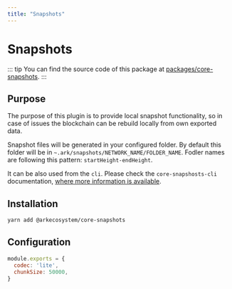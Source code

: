 ```yaml
---
title: "Snapshots"
---
```


# Snapshots

::: tip
You can find the source code of this package at [packages/core-snapshots](https://github.com/ArkEcosystem/core/tree/master/packages/core-snapshots).
:::

## Purpose

The purpose of this plugin is to provide local snapshot functionality, so in case of issues the blockchain can be rebuild locally from own exported data.

Snapshot files will be generated in your configured folder. By default this folder will be in `~.ark/snapshots/NETWORK_NAME/FOLDER_NAME`.
Fodler names are following this pattern: `startHeight-endHeight`.

It can be also used from the `cli`. Please check the `core-snapshosts-cli` documentation, [where more information is available](https://github.com/ArkEcosystem/core/blob/master/packages/core-snapshots-cli/README.md).

## Installation

```bash
yarn add @arkecosystem/core-snapshots
```

## Configuration

```js
module.exports = {
  codec: 'lite',
  chunkSize: 50000,
}
```
